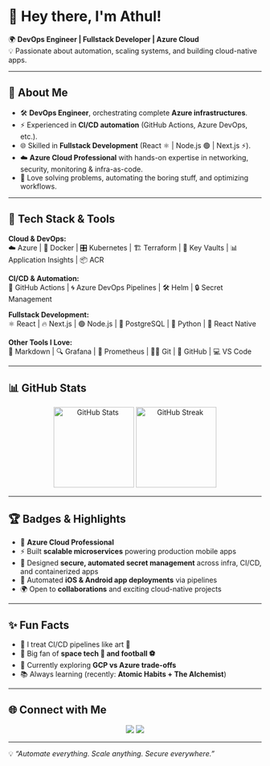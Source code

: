 # 👋 Hey there, I'm Athul!  

🌍 **DevOps Engineer | Fullstack Developer | Azure Cloud**  
💡 Passionate about automation, scaling systems, and building cloud-native apps.  

---

## 🚀 About Me  

- 🛠️ **DevOps Engineer**, orchestrating complete **Azure infrastructures**.  
- ⚡ Experienced in **CI/CD automation** (GitHub Actions, Azure DevOps, etc.).  
- 🌐 Skilled in **Fullstack Development** (React ⚛️ | Node.js 🟢 | Next.js ⚡).  
- ☁️ **Azure Cloud Professional** with hands-on expertise in networking, security, monitoring & infra-as-code.  
- 🧩 Love solving problems, automating the boring stuff, and optimizing workflows.  

---

## 🔧 Tech Stack & Tools  

**Cloud & DevOps:**  
☁️ Azure | 🐳 Docker | 🎛️ Kubernetes | 🏗️ Terraform | 🔑 Key Vaults | 📊 Application Insights |  📦 ACR

**CI/CD & Automation:**  
🤖 GitHub Actions | 🌀 Azure DevOps Pipelines | 🛠️ Helm | 🔒 Secret Management  

**Fullstack Development:**  
⚛️ React | 🔥 Next.js | 🟢 Node.js | 🐘 PostgreSQL | 🐍 Python | 📱 React Native  

**Other Tools I Love:**  
📝 Markdown | 🔍 Grafana | 📡 Prometheus | 🧑‍💻 Git | 🐙 GitHub | 💻 VS Code  

---

## 📊 GitHub Stats  

<p align="center">
  <img src="https://github-readme-stats.vercel.app/api?username=athulsreekumar&show_icons=true&theme=radical" alt="GitHub Stats" height="160"/>
  <img src="https://github-readme-streak-stats.herokuapp.com?user=athulsreekumar&theme=radical" alt="GitHub Streak" height="160"/>
</p>

---

## 🏆 Badges & Highlights  

- 💼 **Azure Cloud Professional**  
- ⚡ Built **scalable microservices** powering production mobile apps  
- 🔐 Designed **secure, automated secret management** across infra, CI/CD, and containerized apps  
- 📱 Automated **iOS & Android app deployments** via pipelines  
- 🌍 Open to **collaborations** and exciting cloud-native projects  

---

## ✨ Fun Facts  

- 🥷 I treat CI/CD pipelines like art 🎨  
- 🌌 Big fan of **space tech 🚀 and football ⚽**  
- 🔭 Currently exploring **GCP vs Azure trade-offs**  
- 📚 Always learning (recently: **Atomic Habits + The Alchemist**)  

---

## 🌐 Connect with Me  

<p align="center">
  <a href="https://www.linkedin.com/in/athultsreekumar/"><img src="https://img.shields.io/badge/LinkedIn-0077B5?style=for-the-badge&logo=linkedin&logoColor=white"/></a>
  <a href="mailto:athult2000@gmail.com"><img src="https://img.shields.io/badge/Email-D14836?style=for-the-badge&logo=gmail&logoColor=white"/></a>
</p>

---

💡 *“Automate everything. Scale anything. Secure everywhere.”*  
